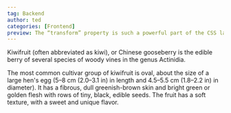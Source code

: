 ```yaml
---
tag: Backend
author: ted
categories: [Frontend]
preview: The “transform” property is such a powerful part of the CSS language! In this blog post, we'll take a deep look at this property and see some of the nifty things it can do.The “transform” property is such a powerful part of the CSS language! In this blog post, we'll take a deep look at this property and see some of the nifty things it can do.The “transform” property is such a powerful part of the CSS language! In this blog post, we'll take a deep look at this property and see some of the nifty things it can do.The “transform” property is such a powerful part of the CSS language! In this blog post, we'll take a deep look at this property and see some of the nifty things it can do.
---
```

Kiwifruit (often abbreviated as kiwi), or Chinese gooseberry is the edible
berry of several species of woody vines in the genus Actinidia.

The most common cultivar group of kiwifruit is oval, about the size of a large
hen's egg (5–8 cm (2.0–3.1 in) in length and 4.5–5.5 cm (1.8–2.2 in) in
diameter). It has a fibrous, dull greenish-brown skin and bright green or
golden flesh with rows of tiny, black, edible seeds. The fruit has a soft
texture, with a sweet and unique flavor.